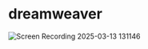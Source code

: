    # dreamweaver
![Screen Recording 2025-03-13 131146](https://github.com/user-attachments/assets/45bb3b9d-6fc8-4c4d-b145-e7a28e932a7d)





